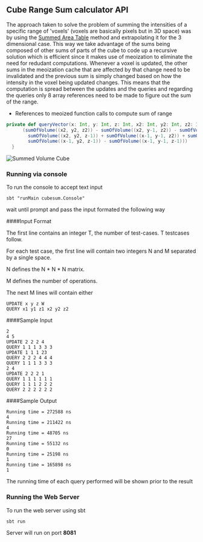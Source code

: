 ## Cube Range Sum calculator API

The approach taken to solve the problem of summing the intensities of a specific range of 
'voxels' (voxels are basically pixels but in 3D space) was by using the [Summed Area Table](https://en.wikipedia.org/wiki/Summed_area_table) method
and extrapolating it for the 3 dimensional case. This way we take advantage of the sums being
composed of other sums of parts of the cube to code up a recursive solution which is efficient
since it makes use of meoization to eliminate the need for redudant computations. Whenever a voxel
is updated, the other sums in the meoization cache that are affected by that change need to be invalidated 
and the previous sum is simply changed based on how the intensity in the voxel being updated changes. This
means that the computation is spread between the updates and the queries and regarding the queries 
only 8 array references need to be made to figure out the sum of the range.

* References to meoized function calls to compute sum of range

```scala
private def queryVector(x: Int, y: Int, z: Int, x2: Int, y2: Int, z2: Int): Long = {
      (sumOfVolume((x2, y2, z2)) - sumOfVolume((x2, y-1, z2)) - sumOfVolume((x-1, y2, z2)) -
        sumOfVolume((x2, y2, z-1)) + sumOfVolume((x-1, y-1, z2)) + sumOfVolume((x2, y-1, z-1)) +
        sumOfVolume((x-1, y2, z-1)) - sumOfVolume((x-1, y-1, z-1)))
  }
```

![Summed Volume Cube](https://cloud.githubusercontent.com/assets/1668681/23099050/aa0a678e-f62b-11e6-8c5b-92c4e5117946.JPG)

### Running via console

To run the console to accept text input

```
sbt "runMain cubesum.Console"
```

wait until prompt and pass the input formated the following way

####Input Format 

The first line contains an integer T, the number of test-cases. T testcases follow. 

For each test case, the first line will contain two integers N and M separated by a single space. 

N defines the N * N * N matrix. 

M defines the number of operations. 

The next M lines will contain either

```
UPDATE x y z W
QUERY x1 y1 z1 x2 y2 z2 
```

####Sample Input

```
2
4 5
UPDATE 2 2 2 4
QUERY 1 1 1 3 3 3
UPDATE 1 1 1 23
QUERY 2 2 2 4 4 4
QUERY 1 1 1 3 3 3
2 4
UPDATE 2 2 2 1
QUERY 1 1 1 1 1 1
QUERY 1 1 1 2 2 2
QUERY 2 2 2 2 2 2

```

####Sample Output

```
Running time = 272588 ns
4
Running time = 211422 ns
4
Running time = 48705 ns
27
Running time = 55132 ns
0
Running time = 25198 ns
1
Running time = 165898 ns
1
```

The running time of each query performed will be shown prior to the result

### Running the Web Server

To run the web server using sbt

```
sbt run
```

Server will run on port **8081**
